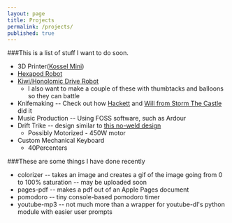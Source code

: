 ```yaml
---
layout: page
title: Projects
permalink: /projects/
published: true
---
```


###This is a list of stuff I want to do soon.

* 3D Printer([Kossel Mini][kossel])
* [Hexapod Robot][hex]
* [Kiwi/Honolomic Drive Robot][hex]
  * I also want to make a couple of these with thumbtacks and balloons so they can battle
* Knifemaking -- Check out how [Hackett][hackett] and [Will from Storm The Castle][stc] did it
* Music Production -- Using FOSS software, such as Ardour
* Drift Trike -- design similar to [this no-weld design][drift]
	* Possibly Motorized - 450W motor
* Custom Mechanical Keyboard
	* 40Percenters

###These are some things I have done recently
* colorizer -- takes an image and creates a gif of the image going from 0 to 100% saturation -- may be uploaded soon
* pages-pdf -- makes a pdf out of an Apple Pages document
* pomodoro -- tiny console-based pomodoro timer
* youtube-mp3 -- not much more than a wrapper for youtube-dl's python module with easier user prompts

[kossel]: http://reprap.org/wiki/Kossel
[hex]: http://www.thingiverse.com/thing:30088
[kiwi]: http://makezine.com/projects/make-40/kiwi/
[hackett]: http://www.popsci.com/article/diy/how-i-used-paint-can-forge-rugged-knife-video?18xYfXeZ1TFg3M94.03
[stc]: http://www.stormthecastle.com/blacksmithing/blacksmithing-a-knife/knifemaking.htm
[DAW]: https://en.wikipedia.org/wiki/Digital_audio_workstation
[drift]: https://www.youtube.com/watch?v=4-eC2UN8qTg
